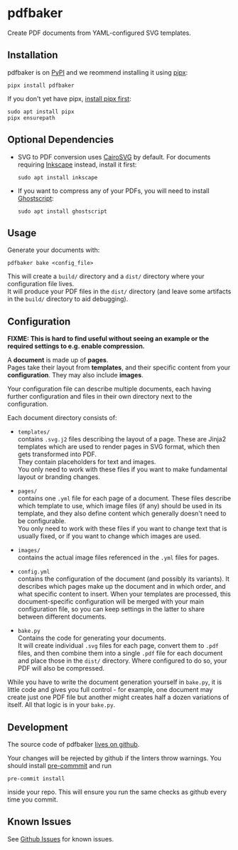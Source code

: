 # pdfbaker

Create PDF documents from YAML-configured SVG templates.

## Installation

pdfbaker is on [PyPI](https://pypi.org/project/pdfbaker/) and we reommend installing it
using [pipx](https://github.com/pypa/pipx):

```
pipx install pdfbaker
```

If you don't yet have pipx,
[install pipx first](https://pipx.pypa.io/latest/installation/):

```
sudo apt install pipx
pipx ensurepath
```

## Optional Dependencies

- SVG to PDF conversion uses [CairoSVG](https://cairosvg.org/) by default. For documents
  requiring [Inkscape](https://inkscape.org/) instead, install it first:

  ```
  sudo apt install inkscape
  ```

- If you want to compress any of your PDFs, you will need to install
  [Ghostscript](https://www.ghostscript.com/):
  ```
  sudo apt install ghostscript
  ```

## Usage

Generate your documents with:

```
pdfbaker bake <config_file>
```

This will create a `build/` directory and a `dist/` directory where your configuration
file lives.<br> It will produce your PDF files in the `dist/` directory (and leave some
artifacts in the `build/` directory to aid debugging).

## Configuration

**FIXME: This is hard to find useful without seeing an example or the required settings
to e.g. enable compression.**

A **document** is made up of **pages**.<br> Pages take their layout from **templates**,
and their specific content from your **configuration**. They may also include
**images**.

Your configuration file can describe multiple documents, each having further
configuration and files in their own directory next to the configuration.

Each document directory consists of:

- `templates/`<br> contains `.svg.j2` files describing the layout of a page. These are
  Jinja2 templates which are used to render pages in SVG format, which then gets
  transformed into PDF.<br> They contain placeholders for text and images.<br> You only
  need to work with these files if you want to make fundamental layout or branding
  changes.

- `pages/`<br> contains one `.yml` file for each page of a document. These files
  describe which template to use, which image files (if any) should be used in its
  template, and they also define content which generally doesn't need to be
  configurable.<br> You only need to work with these files if you want to change text
  that is usually fixed, or if you want to change which images are used.

- `images/`<br> contains the actual image files referenced in the `.yml` files for
  pages.

- `config.yml`<br> contains the configuration of the document (and possibly its
  variants). It describes which pages make up the document and in which order, and what
  specific content to insert. When your templates are processed, this document-specific
  configuration will be merged with your main configuration file, so you can keep
  settings in the latter to share between different documents.

- `bake.py`<br> Contains the code for generating your documents.<br> It will create
  individual `.svg` files for each page, convert them to `.pdf` files, and then combine
  them into a single `.pdf` file for each document and place those in the `dist/`
  directory. Where configured to do so, your PDF will also be compressed.

While you have to write the document generation yourself in `bake.py`, it is little code
and gives you full control - for example, one document may create just one PDF file but
another might creates half a dozen variations of itself. All that logic is in your
`bake.py`.

## Development

The source code of pdfbaker [lives on github](https://github.com/pythonnz/pdfbaker).

Your changes will be rejected by github if the linters throw warnings. You should
install [pre-commmit](https://pre-commit.com) and run

```
pre-commit install
```

inside your repo. This will ensure you run the same checks as github every time you
commit.

## Known Issues

See [Github Issues](https://github.com/pythonnz/pdfbaker/issues) for known issues.
